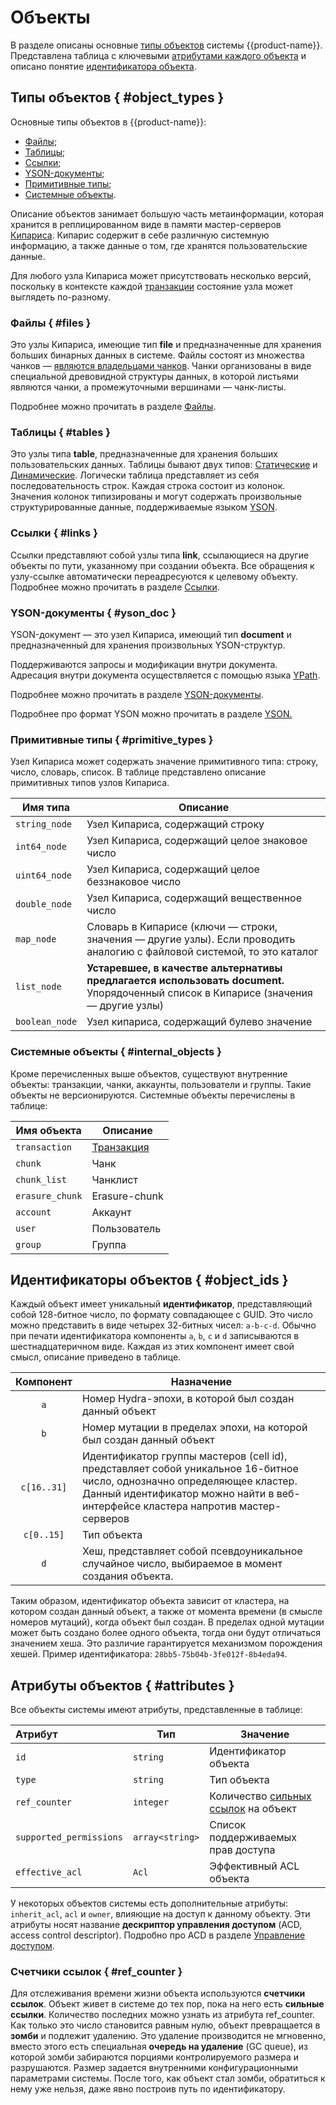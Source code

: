 # Объекты

В разделе описаны основные [типы объектов](../../../user-guide/storage/objects.md#object_types) системы {{product-name}}. Представлена таблица с ключевыми [атрибутами каждого объекта](../../../user-guide/storage/objects.md#attributes) и описано понятие [идентификатора объекта](../../../user-guide/storage/objects.md#object_ids).

## Типы объектов { #object_types }

Основные типы объектов в {{product-name}}:

* [Файлы](../../../user-guide/storage/objects.md#files);
* [Таблицы](../../../user-guide/storage/objects.md#tables);
* [Ссылки](../../../user-guide/storage/objects.md#links);
* [YSON-документы](../../../user-guide/storage/objects.md#yson_doc);
* [Примитивные типы](../../../user-guide/storage/objects.md#primitive_types);
* [Системные объекты](#internal_objects).

Описание объектов занимает большую часть метаинформации, которая хранится в реплицированном виде в памяти мастер-серверов [Кипариса](../../../user-guide/storage/cypress.md). Кипарис содержит в себе различную системную информацию, а также данные о том, где хранятся пользовательские данные.

Для любого узла Кипариса может присутствовать несколько версий, поскольку в контексте каждой [транзакции](../../../user-guide/storage/transactions.md) состояние узла может выглядеть по-разному.

### Файлы { #files }

Это узлы Кипариса, имеющие тип **file** и предназначенные для хранения больших бинарных данных в системе.
Файлы состоят из множества чанков — [являются владельцами чанков](../../../user-guide/storage/chunks.md#attributes).
Чанки организованы в виде специальной древовидной структуры данных, в которой листьями являются чанки, а промежуточными вершинами — чанк-листы.

Подробнее можно прочитать в разделе [Файлы](../../../user-guide/storage/files.md).

### Таблицы { #tables }

Это узлы типа **table**, предназначенные для хранения больших пользовательских данных. Таблицы бывают двух типов: [Статические](../../../user-guide/storage/static-tables.md) и [Динамические](../../../user-guide/dynamic-tables/overview.md). Логически таблица представляет из себя последовательность строк. Каждая строка состоит из колонок.
Значения колонок типизированы и могут содержать произвольные структурированные данные, поддерживаемые языком [YSON](../../../user-guide/storage/yson.md).

### Ссылки { #links }

Ссылки представляют собой узлы типа **link**, ссылающиеся на другие объекты по пути, указанному при создании объекта.
Все обращения к узлу-ссылке автоматически переадресуются к целевому объекту.
Подробнее можно прочитать в разделе [Ссылки](../../../user-guide/storage/links.md).

### YSON-документы { #yson_doc }

YSON-документ — это узел Кипариса, имеющий тип  **document** и предназначенный для хранения произвольных YSON-структур.

Поддерживаются запросы и модификации внутри документа. Адресация внутри документа осуществляется с помощью языка [YPath](../../../user-guide/storage/ypath.md).

Подробнее можно прочитать в разделе [YSON-документы](../../../user-guide/storage/yson-docs.md).

Подробнее про формат YSON можно прочитать в разделе [YSON.](../../../user-guide/storage/yson.md)

### Примитивные типы { #primitive_types }

Узел Кипариса может содержать значение примитивного типа: строку, число, словарь, список. В таблице представлено описание примитивных типов узлов Кипариса.

|Имя типа        |Описание						   |
| -------------- | --------------------------------|
| `string_node`  | Узел Кипариса, содержащий строку |
| `int64_node`   | Узел Кипариса, содержащий целое знаковое число |
| `uint64_node`  | Узел Кипариса, содержащий целое беззнаковое число |
| `double_node`  | Узел Кипариса, содержащий вещественное число |
| `map_node`     | Словарь в Кипарисе (ключи — строки, значения — другие узлы). Если проводить аналогию с файловой системой, то это каталог |
| `list_node`    | **Устаревшее, в качестве альтернативы предлагается использовать document.** Упорядоченный список в Кипарисе (значения — другие узлы) |
| `boolean_node` | Узел кипариса, содержащий булево значение |

### Системные объекты { #internal_objects }

Кроме перечисленных выше объектов, существуют внутренние объекты: транзакции, чанки, аккаунты, пользователи и группы. Такие объекты не версионируются.
Системные объекты перечислены в таблице:

| Имя объекта    | Описание                                                     |
| -------------- | ------------------------------------------------------------ |
| `transaction`   | [Транзакция](../../../user-guide/storage/transactions.md) |
| `chunk`   | Чанк           |
| `chunk_list`  | Чанклист    |
| `erasure_chunk`  | Erasure-chunk |
| `account`     | Аккаунт |
| `user`    | Пользователь |
| `group` | Группа |

## Идентификаторы объектов { #object_ids }

Каждый объект имеет уникальный **идентификатор**, представляющий собой 128-битное число, по формату совпадающее с GUID. Это число можно представить в виде четырех 32-битных чисел: `a-b-c-d`. Обычно при печати идентификатора компоненты `a`, `b`, `c` и `d` записываются в шестнадцатеричном виде. Каждая из этих компонент имеет свой смысл, описание приведено в таблице.

|  Компонент  | Назначение                                                   |
| :---------: | ------------------------------------------------------------ |
|     `a`     | Номер Hydra-эпохи, в которой был создан данный объект |
|     `b`     | Номер мутации в пределах эпохи, на которой был создан данный объект |
| `c[16..31]` | Идентификатор группы мастеров (cell id), представляет собой уникальное 16-битное число, однозначно определяющее кластер. Данный идентификатор можно найти в веб-интерфейсе кластера напротив мастер-серверов |
| `c[0..15]`  | Тип объекта                                                  |
|     `d`     | Хеш, представляет собой псевдоуникальное случайное число, выбираемое в момент создания объекта. |

Таким образом, идентификатор объекта зависит от кластера, на котором создан данный объект, а также от момента времени (в смысле номеров мутаций), когда объект был создан. В пределах одной мутации может быть создано более одного объекта, тогда они будут отличаться значением хеша. Это различие гарантируется механизмом порождения хешей. Пример идентификатора: `28bb5-75b04b-3fe012f-8b4eda94`.

## Атрибуты объектов { #attributes }

Все объекты системы имеют атрибуты, представленные в таблице:

| **Атрибут**             | **Тип**         | **Значение**                                              |
| :---------------------- | --------------- | --------------------------------------------------------- |
| `id`                    | `string`        | Идентификатор объекта                                     |
| `type`                  | `string`        | Тип объекта                                               |
| `ref_counter`           | `integer`       | Количество [сильных ссылок](../../../user-guide/storage/objects.md#ref_counter) на объект   |
| `supported_permissions` | `array<string>` | Список поддерживаемых прав доступа                        |
| `effective_acl`         | `Acl`           | Эффективный ACL объекта                                   |

У некоторых объектов системы есть дополнительные атрибуты: `inherit_acl`, `acl` и `owner`, влияющие на доступ к данному объекту. Эти атрибуты носят название **дескриптор управления доступом** (ACD, access control descriptor). Подробно про ACD в разделе [Управление доступом](../../../user-guide/storage/access-control.md).

### Счетчики ссылок { #ref_counter }

Для отслеживания времени жизни объекта используются **счетчики ссылок**. Объект живет в системе до тех пор, пока на него есть **сильные ссылки**. Количество последних можно узнать из атрибута ref_counter. Как только это число становится равным нулю, объект превращается в **зомби** и подлежит удалению. Это удаление производится не мгновенно, вместо этого есть специальная **очередь на удаление** (GC queue), из которой зомби забираются порциями контролируемого размера и разрушаются. Размер задается внутренними конфигурационными параметрами системы. После того, как объект стал зомби, обратиться к нему уже нельзя, даже явно построив путь по идентификатору.


